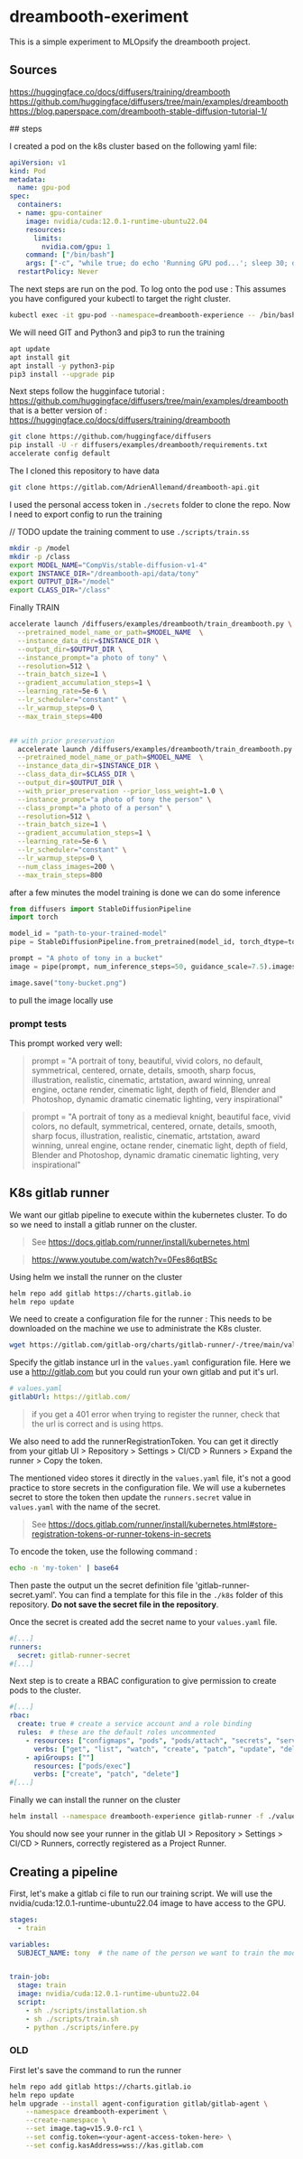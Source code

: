 # dreambooth-exeriment

This is a simple experiment to MLOpsify the dreambooth project.

## Sources

https://huggingface.co/docs/diffusers/training/dreambooth
https://github.com/huggingface/diffusers/tree/main/examples/dreambooth
https://blog.paperspace.com/dreambooth-stable-diffusion-tutorial-1/

## steps

I created a pod on the k8s cluster based on the following yaml file:

```yaml
apiVersion: v1
kind: Pod
metadata:
  name: gpu-pod
spec:
  containers:
  - name: gpu-container
    image: nvidia/cuda:12.0.1-runtime-ubuntu22.04
    resources:
      limits:
        nvidia.com/gpu: 1
    command: ["/bin/bash"]
    args: ["-c", "while true; do echo 'Running GPU pod...'; sleep 30; done"]
  restartPolicy: Never
  ```

The next steps are run on the pod. To log onto the pod use :
This assumes you have configured your kubectl to target the right cluster.

```bash
kubectl exec -it gpu-pod --namespace=dreambooth-experience -- /bin/bash
```

We will need GIT and Python3 and pip3 to run the training
```bash
apt update
apt install git
apt install -y python3-pip
pip3 install --upgrade pip
````

Next steps follow the hugginface tutorial :
https://github.com/huggingface/diffusers/tree/main/examples/dreambooth
that is a better version of :
https://huggingface.co/docs/diffusers/training/dreambooth

```bash
git clone https://github.com/huggingface/diffusers
pip install -U -r diffusers/examples/dreambooth/requirements.txt
accelerate config default
```

The I cloned this repository to have data 

```bash
git clone https://gitlab.com/AdrienAllemand/dreambooth-api.git
````

I used the personal access token in `./secrets` folder to clone the repo. Now I need to export config to run the training

// TODO update the training comment to use `./scripts/train.ss`
```bash
mkdir -p /model
mkdir -p /class
export MODEL_NAME="CompVis/stable-diffusion-v1-4"
export INSTANCE_DIR="/dreambooth-api/data/tony"
export OUTPUT_DIR="/model"
export CLASS_DIR="/class"
```

Finally TRAIN

```bash
accelerate launch /diffusers/examples/dreambooth/train_dreambooth.py \
  --pretrained_model_name_or_path=$MODEL_NAME  \
  --instance_data_dir=$INSTANCE_DIR \
  --output_dir=$OUTPUT_DIR \
  --instance_prompt="a photo of tony" \
  --resolution=512 \
  --train_batch_size=1 \
  --gradient_accumulation_steps=1 \
  --learning_rate=5e-6 \
  --lr_scheduler="constant" \
  --lr_warmup_steps=0 \
  --max_train_steps=400
```
```bash

## with prior preservation
  accelerate launch /diffusers/examples/dreambooth/train_dreambooth.py \
  --pretrained_model_name_or_path=$MODEL_NAME  \
  --instance_data_dir=$INSTANCE_DIR \
  --class_data_dir=$CLASS_DIR \
  --output_dir=$OUTPUT_DIR \
  --with_prior_preservation --prior_loss_weight=1.0 \
  --instance_prompt="a photo of tony the person" \
  --class_prompt="a photo of a person" \
  --resolution=512 \
  --train_batch_size=1 \
  --gradient_accumulation_steps=1 \
  --learning_rate=5e-6 \
  --lr_scheduler="constant" \
  --lr_warmup_steps=0 \
  --num_class_images=200 \
  --max_train_steps=800
```

after a few minutes the model training is done we can do some inference 

```python
from diffusers import StableDiffusionPipeline
import torch

model_id = "path-to-your-trained-model"
pipe = StableDiffusionPipeline.from_pretrained(model_id, torch_dtype=torch.float16).to("cuda")

prompt = "A photo of tony in a bucket"
image = pipe(prompt, num_inference_steps=50, guidance_scale=7.5).images[0]

image.save("tony-bucket.png")
```

to pull the image locally use

### prompt tests

This prompt worked very well:
> prompt = "A portrait of tony, beautiful, vivid colors, no default, symmetrical, centered, ornate, details, smooth, sharp focus, illustration, realistic, cinematic, artstation, award winning, unreal engine, octane render, cinematic light, depth of field, Blender and Photoshop, dynamic dramatic cinematic lighting, very inspirational"

> prompt = "A portrait of tony as a medieval knight, beautiful face, vivid colors, no default, symmetrical, centered, ornate, details, smooth, sharp focus, illustration, realistic, cinematic, artstation, award winning, unreal engine, octane render, cinematic light, depth of field, Blender and Photoshop, dynamic dramatic cinematic lighting, very inspirational"
>
## K8s gitlab runner

We want our gitlab pipeline to execute within the kubernetes cluster. To do so we need to install a gitlab runner on the cluster.

>See https://docs.gitlab.com/runner/install/kubernetes.html

>https://www.youtube.com/watch?v=0Fes86qtBSc

Using helm we install the runner on the cluster
```bash
helm repo add gitlab https://charts.gitlab.io
helm repo update
```

We need to create a configuration file for the runner :
This needs to be downloaded on the machine we use to administrate the K8s cluster.
```bash
wget https://gitlab.com/gitlab-org/charts/gitlab-runner/-/tree/main/values.yaml
```

Specify the gitlab instance url in the `values.yaml` configuration file. Here we use a http://gitlab.com but you could run your own gitlab and put it's url.
```yaml
# values.yaml
gitlabUrl: https://gitlab.com/
```
> if you get a 401 error when trying to register the runner, check that the url is correct and is using https.
> 
We also need to add  the runnerRegistrationToken. You can get it directly from your gitlab UI > Repository > Settings > CI/CD > Runners > Expand the runner > Copy the token. 

The mentioned video stores it directly in the `values.yaml` file, it's not a good practice to store secrets in the configuration file. We will use a kubernetes secret to store the token then update the `runners.secret` value in `values.yaml` with the name of the secret.

> See https://docs.gitlab.com/runner/install/kubernetes.html#store-registration-tokens-or-runner-tokens-in-secrets

To encode the token, use the following command :
```bash
echo -n 'my-token' | base64
````

Then paste the output un the secret definition file 'gitlab-runner-secret.yaml'. You can find a template for this file in the `./k8s` folder of this repository. __Do not save the secret file in the repository__.

Once the secret is created add the secret name to your `values.yaml` file.
```yaml
#[...]
runners:
  secret: gitlab-runner-secret
#[...]
```

Next step is to create a RBAC configuration to give permission to create pods to the cluster.
```yaml
#[...]
rbac:
  create: true # create a service account and a role binding
  rules:  # these are the default roles uncommented
    - resources: ["configmaps", "pods", "pods/attach", "secrets", "services"]
      verbs: ["get", "list", "watch", "create", "patch", "update", "delete"]
    - apiGroups: [""]
      resources: ["pods/exec"]
      verbs: ["create", "patch", "delete"]
#[...]
```
  
Finally we can install the runner on the cluster
```bash
helm install --namespace dreambooth-experience gitlab-runner -f ./values.yaml gitlab/gitlab-runner
```

You should now see your runner in the gitlab UI > Repository > Settings > CI/CD > Runners, correctly registered as a Project Runner.

## Creating a pipeline

First, let's make a gitlab ci file to run our training script. We will use the nvidia/cuda:12.0.1-runtime-ubuntu22.04 image to have access to the GPU.

```yaml
stages:
  - train

variables:
  SUBJECT_NAME: tony  # the name of the person we want to train the model on


train-job:
  stage: train
  image: nvidia/cuda:12.0.1-runtime-ubuntu22.04
  script:
    - sh ./scripts/installation.sh
    - sh ./scripts/train.sh
    - python ./scripts/infere.py

```

### OLD
First let's save the command to run the runner

```bash
helm repo add gitlab https://charts.gitlab.io
helm repo update
helm upgrade --install agent-configuration gitlab/gitlab-agent \
    --namespace dreambooth-experiment \
    --create-namespace \
    --set image.tag=v15.9.0-rc1 \
    --set config.token=<your-agent-access-token-here> \
    --set config.kasAddress=wss://kas.gitlab.com
```